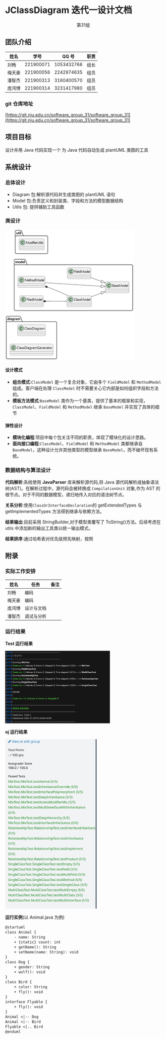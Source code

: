# JClassDiagram 迭代一设计文档

<center>第31组</center>

## 团队介绍

| 姓名   | 学号      | QQ 号      | 职责 |
| ------ | --------- | ---------- | ---- |
| 刘畅   | 221900071 | 1053432766 | 组长 |
| 梅天豪 | 221900056 | 2242974635 | 组员 |
| 潘智杰 | 221900313 | 3160400570 | 组员 |
| 庞鸿博 | 221900314 | 3231417980 | 组员 |

### git 仓库地址

[https://git.nju.edu.cn/software_group_31/software_group_31](https://git.nju.edu.cn/software_group_31/software_group_31)

## 项目目标

设计并用 Java 代码实现一个 为 Java 代码自动生成 plantUML 类图的工具

## 系统设计

### 总体设计

- Diagram 包:解析源代码并生成类图的 plantUML 语句
- Model 包:负责定义和封装类、字段和方法的模型数据结构
- Utils 包: 提供辅助工具函数

### 类设计

<img src="./assets/image-20250320142523758.png" alt="image-20250320142523758" style="zoom:50%;" />

#### 设计模式

- **组合模式**:`ClassModel` 是一个复合对象，它由多个 `FieldModel` 和 `MethodModel` 组成。客户端在处理 `ClassModel` 时不需要关心它内部是如何组织字段和方法的。
- **模板方法模式**:`BaseModel` 类作为一个基类，提供了基本的框架和实现， `ClassModel`、`FieldModel` 和 `MethodModel` 继承 `BaseModel` 并实现了具体的细节

#### 弹性设计

- **模块化编程**:项目中每个包关注不同的职责，体现了模块化的设计思路。
- **面向接口编程**:`ClassModel`、`FieldModel` 和 `MethodModel` 类都继承自 `BaseModel`，这种设计允许其他类型的模型继承 `BaseModel`，而不破坏现有系统。

### 数据结构与算法设计

**代码解析**:系统使用 **JavaParser** 库来解析源代码,将 Java 源代码解析成抽象语法树(AST)。在解析过程中，源代码会被转换成 `CompilationUnit` 对象,作为 AST 的根节点。对于不同的数据模型，递归地传入对应的语法树节点。

**关系分析**:使用`ClassOrInterfaceDeclaration`的 getExtendedTypes 与 getImplementedTypes 方法得到继承与依赖方法。

**结果输出**:目前采用 StringBuilder,对于模型类覆写了 ToString()方法。后续考虑在 utils 中添加新的输出工具类以统一输出模式。

**结果排序**:通过哈希表对优先级预先映射，按照

## 附录

### 实际工作安排

| 姓名   | 任务       | 备注 |
| ------ | ---------- | ---- |
| 刘畅   | 编码       |      |
| 梅天豪 | 编码       |      |
| 庞鸿博 | 设计与文档 |      |
| 潘智杰 | 调试与分析 |      |

### 运行结果

**Test 运行结果**

<img src="./assets/image-20250320143440565.png" alt="image-20250320143440565" style="zoom: 33%;" />

**oj 运行结果**

<img src="./assets/image-20250320144854010.png" alt="image-20250320144854010" style="zoom: 67%;" />

**运行实例**(以 Animal.java 为例)

```pseudocode
@startuml
class Animal {
    - name: String
    + {static} count: int
    + getName(): String
    + setName(name: String): void
}
class Dog {
    + gender: String
    + wolf(): void
}
class Bird {
    + color: String
    + fly(): void
}
interface Flyable {
    + fly(): void
}
Animal <|-- Dog
Animal <|-- Bird
Flyable <|.. Bird
@enduml
```
